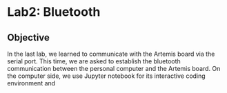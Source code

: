 # Lab2: Bluetooth

## Objective
In the last lab, we learned to communicate with the Artemis board via the serial port. This time, we are asked to establish the bluetooth communication between the personal computer and the Artemis board. On the computer side, we use Jupyter notebook for its interactive coding environment and 

